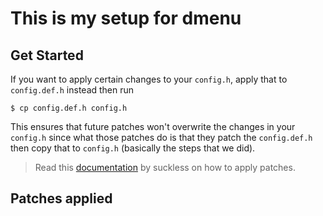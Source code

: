 # This is my setup for dmenu
## Get Started
If you want to apply certain changes to your `config.h`, apply that to `config.def.h` instead then run
```
$ cp config.def.h config.h
```
This ensures that future patches won't overwrite the changes in your `config.h` since what those patches do is that they patch the `config.def.h` then copy that to `config.h` (basically the steps that we did).
> Read this [documentation](https://suckless.org/hacking/) by suckless on how to apply patches.
## Patches applied 

